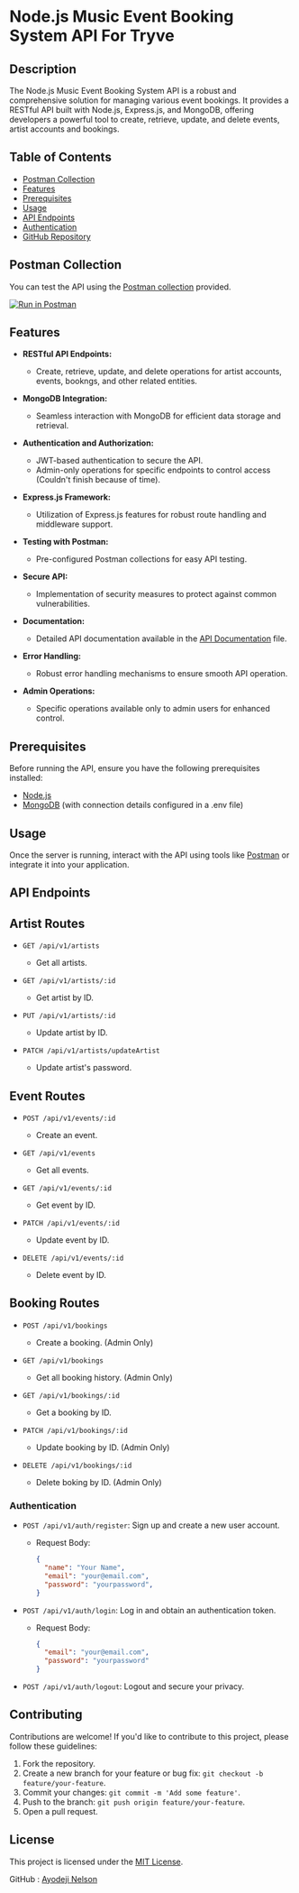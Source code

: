 # Node.js Music Event Booking System API For Tryve

## Description

The Node.js Music Event Booking System API is a robust and comprehensive solution for managing various event bookings. It provides a RESTful API built with Node.js, Express.js, and MongoDB, offering developers a powerful tool to create, retrieve, update, and delete events, artist accounts and bookings.

## Table of Contents

- [Postman Collection](#postman-collection)
- [Features](#features)
- [Prerequisites](#prerequisites)
- [Usage](#usage)
- [API Endpoints](#api-endpoints)
- [Authentication](#authentication)
- [GitHub Repository](#github-repository)

## Postman Collection

You can test the API using the [Postman collection](https://documenter.getpostman.com/view/26144957/2sB2cREQnb) provided.

[![Run in Postman](https://run.pstmn.io/button.svg)](https://documenter.getpostman.com/view/26144957/2sB2cREQnb)


## Features

- **RESTful API Endpoints:**

  - Create, retrieve, update, and delete operations for artist accounts, events, bookngs, and other related entities.

- **MongoDB Integration:**

  - Seamless interaction with MongoDB for efficient data storage and retrieval.

- **Authentication and Authorization:**

  - JWT-based authentication to secure the API.
  - Admin-only operations for specific endpoints to control access (Couldn't finish because of time).

- **Express.js Framework:**

  - Utilization of Express.js features for robust route handling and middleware support.

- **Testing with Postman:**

  - Pre-configured Postman collections for easy API testing.

- **Secure API:**

  - Implementation of security measures to protect against common vulnerabilities.

- **Documentation:**

  - Detailed API documentation available in the [API Documentation](public/index.html) file.

- **Error Handling:**

  - Robust error handling mechanisms to ensure smooth API operation.

- **Admin Operations:**
  - Specific operations available only to admin users for enhanced control.

## Prerequisites

Before running the API, ensure you have the following prerequisites installed:

- [Node.js](https://nodejs.org/)
- [MongoDB](https://www.mongodb.com/) (with connection details configured in a .env file)

## Usage

Once the server is running, interact with the API using tools like [Postman](https://www.postman.com/) or integrate it into your application.

## API Endpoints

## Artist Routes

- `GET /api/v1/artists`

  - Get all artists.

- `GET /api/v1/artists/:id`

  - Get artist by ID.

- `PUT /api/v1/artists/:id`
  - Update artist by ID.

- `PATCH /api/v1/artists/updateArtist`
  - Update artist's password.

## Event Routes

- `POST /api/v1/events/:id`

  - Create an event.

- `GET /api/v1/events`

  - Get all events.

- `GET /api/v1/events/:id`

  - Get event by ID.

- `PATCH /api/v1/events/:id`

  - Update event by ID.

- `DELETE /api/v1/events/:id`
  - Delete event by ID.

## Booking Routes

- `POST /api/v1/bookings`

  - Create a booking. (Admin Only)

- `GET /api/v1/bookings`

  - Get all booking history. (Admin Only)

- `GET /api/v1/bookings/:id`

  - Get a booking by ID.

- `PATCH /api/v1/bookings/:id`

  - Update booking by ID. (Admin Only)

- `DELETE /api/v1/bookings/:id`
  - Delete boking by ID. (Admin Only)

### Authentication

- `POST /api/v1/auth/register`: Sign up and create a new user account.

  - Request Body:
    ```json
    {
      "name": "Your Name",
      "email": "your@email.com",
      "password": "yourpassword",
    }
    ```

- `POST /api/v1/auth/login`: Log in and obtain an authentication token.
  - Request Body:
    ```json
    {
      "email": "your@email.com",
      "password": "yourpassword"
    }
    ```
    
- `POST /api/v1/auth/logout`: Logout and secure your privacy.

## Contributing

Contributions are welcome! If you'd like to contribute to this project, please follow these guidelines:

1. Fork the repository.
2. Create a new branch for your feature or bug fix: `git checkout -b feature/your-feature`.
3. Commit your changes: `git commit -m 'Add some feature'`.
4. Push to the branch: `git push origin feature/your-feature`.
5. Open a pull request.

## License

This project is licensed under the [MIT License](LICENSE).

GitHub : [Ayodeji Nelson](https://github.com/NelsonHennessiAyodeji)
